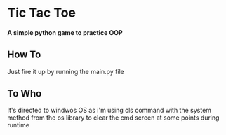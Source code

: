 # Tic Tac Toe
#### A simple python game to practice OOP

## How To
Just fire it up by running the main.py file

## To Who
It's directed to windwos OS as i'm using cls command with the system method from the os library to clear the cmd screen at some points during runtime
